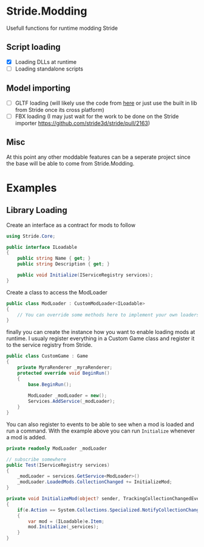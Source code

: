 # Stride.Modding
Usefull functions for runtime modding Stride

## Script loading
- [x] Loading DLLs at runtime
- [ ] Loading standalone scripts

## Model importing
- [ ] GLTF loading (will likely use the code from [here](https://github.com/ykafia/StrideGltf/blob/master/GltfImport/LoadGLTF.cs) or just use the built in lib from Stride once its cross platform)
- [ ] FBX loading (I may just wait for the work to be done on the Stride importer https://github.com/stride3d/stride/pull/2163)

## Misc
At this point any other moddable features can be a seperate project since the base will be able to come from Stride.Modding.

# Examples

## Library Loading

Create an interface as a contract for mods to follow

``` csharp
using Stride.Core;

public interface ILoadable
{
	public string Name { get; }
	public string Description { get; }

	public void Initialize(IServiceRegistry services);
}
```

Create a class to access the ModLoader
``` csharp
public class ModLoader : CustomModLoader<ILoadable>
{
	// You can override some methods here to implement your own loaders.
}
```

finally you can create the instance how you want to enable loading mods at runtime. I usualy register everything in a Custom Game class and register it to the service registry from Stride.
``` csharp
public class CustomGame : Game
{
	private MyraRenderer _myraRenderer;
	protected override void BeginRun()
	{
		base.BeginRun();
		
		ModLoader _modLoader = new();
		Services.AddService(_modLoader);
	}
}
```

You can also register to events to be able to see when a mod is loaded and run a command. With the example above you can run `Initialize` whenever a mod is added.
``` csharp
private readonly ModLoader _modLoader

// subscribe somewhere
public Test(IServiceRegistry services)
{
	_modLoader = services.GetService<ModLoader>()
	_modLoader.LoadedMods.CollectionChanged += InitializeMod;
}

private void InitializeMod(object? sender, TrackingCollectionChangedEventArgs e)
{
	if(e.Action == System.Collections.Specialized.NotifyCollectionChangedAction.Add)
	{
		var mod = (ILoadable)e.Item;
		mod.Initialize(_services);
	}
}
```

